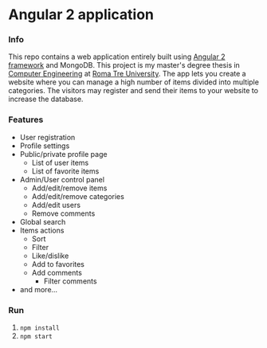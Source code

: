 # Angular 2 application
### Info
This repo contains a web application entirely built using [Angular 2 framework](http://www.angular.io) and MongoDB. This project is my master's degree thesis in [Computer Engineering](http://informatica.ing.uniroma3.it) at [Roma Tre University](http://www.uniroma3.it).
The app lets you create a website where you can manage a high number of items divided into multiple categories. The visitors may register and send their items to your website to increase the database.

### Features
* User registration
* Profile settings
* Public/private profile page
  * List of user items
  * List of favorite items
* Admin/User control panel
  * Add/edit/remove items
  * Add/edit/remove categories
  * Add/edit users
  * Remove comments
* Global search
* Items actions
  * Sort
  * Filter
  * Like/dislike
  * Add to favorites
  * Add comments
    * Filter comments
* and more...

### Run
1. `npm install`
2. `npm start`
